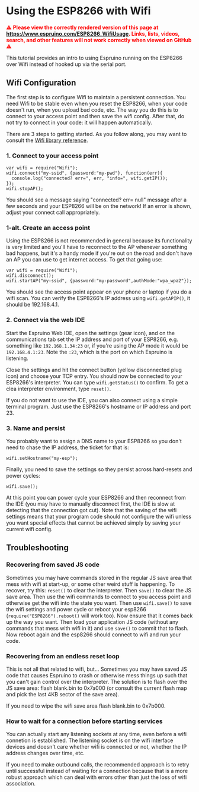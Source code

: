 <!--- Copyright (c) 2015 Thorsten von Eicken, Pur3 Ltd. See the file LICENSE for copying permission. -->
Using the ESP8266 with Wifi
===========================

<span style="color:red">:warning: **Please view the correctly rendered version of this page at https://www.espruino.com/ESP8266_WifiUsage. Links, lists, videos, search, and other features will not work correctly when viewed on GitHub** :warning:</span>

This tutorial provides an intro to using Espruino running on the ESP8266 over Wifi instead of
hooked up via the serial port.

Wifi Configuration
------------------

The first step is to configure Wifi to maintain a persistent connection. You need Wifi to be
stable even when you reset the ESP8266, when your code doesn't run, when you upload bad code, etc.
The way you do this is to connect to your access point and then save the wifi config. After that,
do not try to connect in your code: it will happen automatically.

There are 3 steps to getting started. As you follow along, you may want to consult the
[Wifi library reference](http://www.espruino.com/Reference#Wifi).

### 1. Connect to your access point

```
var wifi = require("Wifi");
wifi.connect("my-ssid", {password:"my-pwd"}, function(err){
  console.log("connected? err=", err, "info=", wifi.getIP());
});
wifi.stopAP();
```
You should see a message saying "connected? err= null" message after a few seconds and your
ESP8266 will be on the network! If an error is shown, adjust your connect call appropriately.

### 1-alt. Create an access point

Using the ESP8266 is not recommended in general because its functionality is very limited and
you'll have to reconnect to the AP whenever something bad happens, but it's a handy mode if
you're out on the road and don't have an AP you can use to get internet access. To get that
going use:

```
var wifi = require("Wifi");
wifi.disconnect();
wifi.startAP("my-ssid", {password:"my-password",authMode:"wpa_wpa2"});
```
You should see the access point appear on your phone or laptop if you do a wifi scan.
You can verify the ESP8266's IP address using `wifi.getAPIP()`, it should be 192.168.4.1.

### 2. Connect via the web IDE

Start the Espruino Web IDE, open the settings (gear icon), and on the communications tab set the
IP address and port of your ESP8266, e.g. something like `192.168.1.34:23` or, if you're using
the AP mode it would be `192.168.4.1:23`. Note the `:23`, which is the port on which
Espruino is listening.

Close the settings and hit the connect button (yellow disconnected plug icon) and choose
your TCP entry. You should now be connected to your ESP8266's interpreter. You can type
`wifi.getStatus()` to confirm. To get a clea interpreter environment, type `reset()`.

If you do not want to use the IDE, you can also connect using a simple terminal program.
Just use the ESP8266's hostname or IP address and port 23.

### 3. Name and persist

You probably want to assign a DNS name to your ESP8266 so you don't need to chase the IP address,
the ticket for that is:

```
wifi.setHostname("my-esp");
```

Finally, you need to save the settings so they persist across hard-resets and power cycles:

```
wifi.save();
```

At this point you can power cycle your ESP8266 and then reconnect from the IDE (you may have to
manually disconnect first, the IDE is slow at detecting that the connection got cut).
Note that the saving of the wifi settings means that your program code should not configure
the wifi unless you want special effects that cannot be achieved simply by saving your current
wifi config.

Troubleshooting
---------------

### Recovering from saved JS code

Sometimes you may have commands stored in the regular JS save area that mess with wifi at
start-up, or some other weird stuff is happening. To recover, try this: `reset()` to clear
the interpreter. Then `save()` to clear the JS save area. Then use the wifi commands to
connect to you access point and otherwise get the wifi into the state you want. Then
use `wifi.save()` to save the wifi settings and power cycle or reboot your esp8266
(`require("ESP8266").reboot()` will work too). Now ensure that it comes back up the way
you want. Then load your application JS code (without any commands that mess with wifi
in it) and use `save()` to commit that to flash. Now reboot again and the esp8266 should connect
to wifi and run your code.

### Recovering from an endless reset loop

This is not all that related to wifi, but... Sometimes you may have saved JS code that causes
Espruino to crash or otherwise mess things up such that you can't gain control over the
interpreter. The solution is to flash over the JS save area: flash blank.bin to 0x7a000
(or consult the current flash map and pick the last 4KB sector of the save area).

If you need to wipe the wifi save area flash blank.bin to 0x7b000.

### How to wait for a connection before starting services

You can actually start any listening sockets at any time, even before a wifi connetion is
established. The listening socket is on the wifi interface devices and doesn't care whether
wifi is connected or not, whether the IP address changes over time, etc.

If you need to make outbound calls, the recommended approach is to retry until successful
instead of waiting for a connection because that is a more robust approach which can deal
with errors other than just the loss of wifi association.
